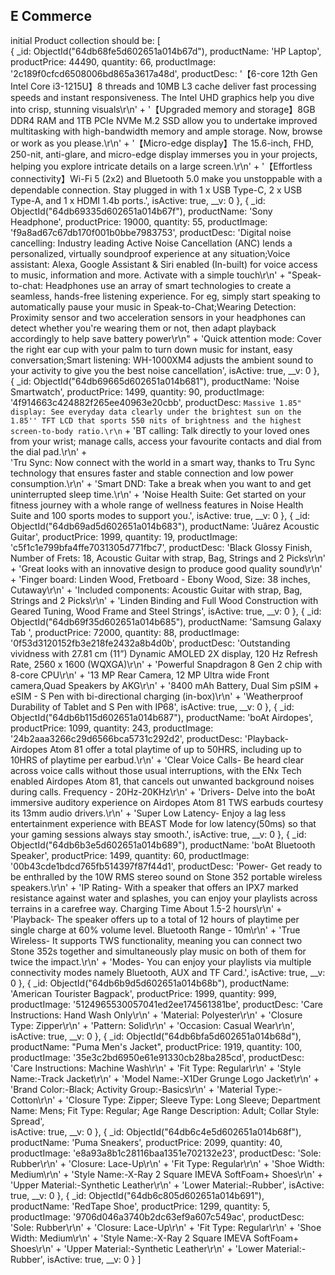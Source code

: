 ## E Commerce
initial Product collection should be:
[  
    {
    _id: ObjectId("64db68fe5d602651a014b67d"),
    productName: 'HP Laptop',
    productPrice: 44490,
    quantity: 66,
    productImage: '2c189f0cfcd6508006bd865a3617a48d',
    productDesc: '【6-core 12th Gen Intel Core i3-1215U】8 threads and 10MB L3 cache deliver fast processing speeds and instant responsiveness. The Intel UHD graphics help you dive into crisp, stunning visuals\r\n' +
      '【Upgraded memory and storage】8GB DDR4 RAM and 1TB PCIe NVMe M.2 SSD allow you to undertake improved multitasking with high-bandwidth memory and ample storage. Now, browse or work as you please.\r\n' +
      '【Micro-edge display】The 15.6-inch, FHD, 250-nit, anti-glare, and micro-edge display immerses you in your projects, helping you explore intricate details on a large screen.\r\n' +
      '【Effortless connectivity】Wi-Fi 5 (2x2) and Bluetooth 5.0 make you unstoppable with a dependable connection. Stay plugged in with 1 x USB Type-C, 2 x USB Type-A, and 1 x HDMI 1.4b ports.',
    isActive: true,
    __v: 0
  },
  {
    _id: ObjectId("64db69335d602651a014b67f"),
    productName: 'Sony Headphone',
    productPrice: 19000,
    quantity: 55,
    productImage: 'f9a8ad67c67db170f001b0bbe7983753',
    productDesc: 'Digital noise cancelling: Industry leading Active Noise Cancellation (ANC) lends a personalized, virtually soundproof experience at any situation;Voice assistant: Alexa, Google Assistant & Siri enabled (In-built) for voice access to music, information and more. Activate with a simple touch\r\n' +
      "Speak-to-chat: Headphones use an array of smart technologies to create a seamless, hands-free listening experience. For eg, simply start speaking to automatically pause your music in Speak-to-Chat;Wearing Detection: Proximity sensor and two acceleration sensors in your headphones can detect whether you're wearing them or not, then adapt playback accordingly to help save battery power\r\n" +
      'Quick attention mode: Cover the right ear cup with your palm to turn down music for instant, easy conversation;Smart listening: WH-1000XM4 adjusts the ambient sound to your activity to give you the best noise cancellation',
    isActive: true,
    __v: 0
  },
  {
    _id: ObjectId("64db69665d602651a014b681"),
    productName: 'Noise Smartwatch',
    productPrice: 1499,
    quantity: 90,
    productImage: '4f914663c424882f265ee40963e20cbb',
    productDesc: `Massive 1.85" display: See everyday data clearly under the brightest sun on the 1.85'' TFT LCD that sports 550 nits of brightness and the highest screen-to-body ratio.\r\n` +
      'BT calling: Talk directly to your loved ones from your wrist; manage calls, access your favourite contacts and dial from the dial pad.\r\n' +       
      'Tru Sync: Now connect with the world in a smart way, thanks to Tru Sync technology that ensures faster and stable connection and low power consumption.\r\n' +
      'Smart DND: Take a break when you want to and get uninterrupted sleep time.\r\n' +
      'Noise Health Suite: Get started on your fitness journey with a whole range of wellness features in Noise Health Suite and 100 sports modes to support you.',
    isActive: true,
    __v: 0
  },
  {
    _id: ObjectId("64db69ad5d602651a014b683"),
    productName: 'Juârez Acoustic Guitar',
    productPrice: 1999,
    quantity: 19,
    productImage: 'c5f1c1e799bfa4ffe7031305d771fbc7',
    productDesc: 'Black Glossy Finish, Number of Frets: 18, Acoustic Guitar with strap, Bag, Strings and 2 Picks\r\n' +
      'Great looks with an innovative design to produce good quality sound\r\n' +
      'Finger board: Linden Wood, Fretboard - Ebony Wood, Size: 38 inches, Cutaway\r\n' +
      'Included components: Acoustic Guitar with strap, Bag, Strings and 2 Picks\r\n' +
      'Linden Binding and Full Wood Construction with Geared Tuning, Wood Frame and Steel Strings',
    isActive: true,
    __v: 0
  },
  {
    _id: ObjectId("64db69f35d602651a014b685"),
    productName: 'Samsung Galaxy Tab ',
    productPrice: 72000,
    quantity: 88,
    productImage: '0f53d3120152fb3e218fe2432a8b4d0b',
    productDesc: 'Outstanding vividness with 27.81 cm (11”) Dynamic AMOLED 2X display, 120 Hz Refresh Rate, 2560 x 1600 (WQXGA)\r\n' +
      'Powerful Snapdragon 8 Gen 2 chip with 8-core CPU\r\n' +
      '13 MP Rear Camera,  12 MP Ultra wide Front camera,Quad Speakers by AKG\r\n' +
      '8400 mAh Battery, Dual Sim pSIM + eSIM - S Pen with bi-directional charging (in-box)\r\n' +
      'Weatherproof Durability of Tablet and S Pen with IP68',
    isActive: true,
    __v: 0
  },
  {
    _id: ObjectId("64db6b115d602651a014b687"),
    productName: 'boAt Airdopes',
    productPrice: 1099,
    quantity: 243,
    productImage: '24b2aaa3266c29d6566bca5731c292d2',
    productDesc: 'Playback- Airdopes Atom 81 offer a total playtime of up to 50HRS, including up to 10HRS of playtime per earbud.\r\n' +
      'Clear Voice Calls- Be heard clear across voice calls without those usual interruptions, with the ENx Tech enabled Airdopes Atom 81, that cancels out unwanted background noises during calls. Frequency - 20Hz-20KHz\r\n' +
      'Drivers- Delve into the boAt immersive auditory experience on Airdopes Atom 81 TWS earbuds courtesy its 13mm audio drivers.\r\n' +
      'Super Low Latency- Enjoy a lag less entertainment experience with BEAST Mode for low latency(50ms) so that your gaming sessions always stay smooth.',
    isActive: true,
    __v: 0
  },
  {
    _id: ObjectId("64db6b3e5d602651a014b689"),
    productName: 'boAt Bluetooth Speaker',
    productPrice: 1499,
    quantity: 60,
    productImage: '00b43cde1bdcd765fb514397f87f44d1',
    productDesc: 'Power- Get ready to be enthralled by the 10W RMS stereo sound on Stone 352 portable wireless speakers.\r\n' +
      'IP Rating- With a speaker that offers an IPX7 marked resistance against water and splashes, you can enjoy your playlists across terrains in a carefree way. Charging Time About 1.5-2 hours\r\n' +
      'Playback- The speaker offers up to a total of 12 hours of playtime per single charge at 60% volume level. Bluetooth Range - 10m\r\n' +
      'True Wireless- It supports TWS functionality, meaning you can connect two Stone 352s together and simultaneously play music on both of them for twice the impact.\r\n' +
      'Modes- You can enjoy your playlists via multiple connectivity modes namely Bluetooth, AUX and TF Card.',
    isActive: true,
    __v: 0
  },
  {
    _id: ObjectId("64db6b9d5d602651a014b68b"),
    productName: 'American Tourister Bagpack',
    productPrice: 1999,
    quantity: 999,
    productImage: '5124965530057041ed2ee174561381be',
    productDesc: 'Care Instructions: Hand Wash Only\r\n' +
      'Material: Polyester\r\n' +
      'Closure Type: Zipper\r\n' +
      'Pattern: Solid\r\n' +
      'Occasion: Casual Wear\r\n',
    isActive: true,
    __v: 0
  },
  {
    _id: ObjectId("64db6bfa5d602651a014b68d"),
    productName: "Puma Men's Jacket",
    productPrice: 1919,
    quantity: 100,
    productImage: '35e3c2bd6950e61e91330cb28ba285cd',
    productDesc: 'Care Instructions: Machine Wash\r\n' +
      'Fit Type: Regular\r\n' +
      'Style Name:-Track Jacket\r\n' +
      'Model Name:-X1Der Grunge Logo Jacket\r\n' +
      'Brand Color:-Black; Activity Group:-Basics\r\n' +
      'Material Type:-Cotton\r\n' +
      'Closure Type: Zipper; Sleeve Type: Long Sleeve; Department Name: Mens; Fit Type: Regular; Age Range Description: Adult; Collar Style: Spread',      
    isActive: true,
    __v: 0
  },
  {
    _id: ObjectId("64db6c4e5d602651a014b68f"),
    productName: 'Puma Sneakers',
    productPrice: 2099,
    quantity: 40,
    productImage: 'e8a93a8b1c28116baa1351e702132e23',
    productDesc: 'Sole: Rubber\r\n' +
      'Closure: Lace-Up\r\n' +
      'Fit Type: Regular\r\n' +
      'Shoe Width: Medium\r\n' +
      'Style Name:-X-Ray 2 Square IMEVA SoftFoam+ Shoes\r\n' +
      'Upper Material:-Synthetic Leather\r\n' +
      'Lower Material:-Rubber',
    isActive: true,
    __v: 0
  },
  {
    _id: ObjectId("64db6c805d602651a014b691"),
    productName: 'RedTape Shoe',
    productPrice: 1299,
    quantity: 5,
    productImage: '9706d046a3740b2dc63ef9a607c549ac',
    productDesc: 'Sole: Rubber\r\n' +
      'Closure: Lace-Up\r\n' +
      'Fit Type: Regular\r\n' +
      'Shoe Width: Medium\r\n' +
      'Style Name:-X-Ray 2 Square IMEVA SoftFoam+ Shoes\r\n' +
      'Upper Material:-Synthetic Leather\r\n' +
      'Lower Material:-Rubber',
    isActive: true,
    __v: 0
  }
]

 
 
